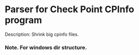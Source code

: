 # Parser for Check Point CPInfo program
Description: Shrink big cpinfo files.

### Note. For windows dir structure.